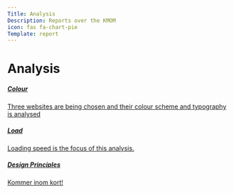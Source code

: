 ```yaml
---
Title: Analysis
Description: Reports over the KMOM
icon: fas fa-chart-pie
Template: report
---
```


Analysis
==========================


<div class="kmom-box">
<a href="analysis/01_colors"><h5>Colour</h5>
<i class="fas fa-chevron-right"></i>
<p>Three websites are being chosen and their colour scheme and typography is analysed</p></a>
</div>

<div class="kmom-box">
<a href="analysis/02_load"><h5>Load</h5>
<i class="fas fa-chevron-right"></i>
<p>Loading speed is the focus of this analysis.</p></a>
</div>

<div class="kmom-box">
<a href="analysis/03_design_principles"><h5>Design Principles</h5>
<i class="fas fa-chevron-right"></i>
<p>Kommer inom kort!</p></a>
</div>
